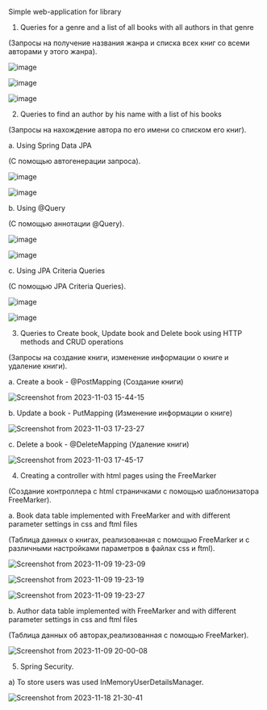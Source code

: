 Simple web-application for library

1. Queries for a genre and a list of all books with all authors in that genre

(Запросы на получение названия жанра и списка всех книг со всеми авторами у этого жанра).

![image](https://github.com/Bloody-Mary/library-project/assets/37978402/84e4ac27-1ec1-42d2-aeeb-55ab6bc63765)


![image](https://github.com/Bloody-Mary/library-project/assets/37978402/f91b9216-2d23-415f-8145-33be1232a71b)


![image](https://github.com/Bloody-Mary/library-project/assets/37978402/c0e93578-1d12-4ad7-ae26-f222c090f0e1)


2. Queries to find an author by his name with a list of his books

(Запросы на нахождение автора по его имени со списком его книг).

a. Using Spring Data JPA

(С помощью автогенерации запроса).

![image](https://github.com/Bloody-Mary/library-project/assets/37978402/99321c84-a52c-4a2e-845f-a4b70c72949c)

![image](https://github.com/Bloody-Mary/library-project/assets/37978402/eeef2ff7-7983-4e82-a4d8-ebd2c4f68215)



b. Using @Query

(С помощью аннотации @Query).

![image](https://github.com/Bloody-Mary/library-project/assets/37978402/8ce90269-1578-4ead-a19a-554da8fec468)


![image](https://github.com/Bloody-Mary/library-project/assets/37978402/55f1c8f0-a4a4-4ae7-a2b0-ef558bc7cea9)


c. Using JPA Criteria Queries

(С помощью JPA Criteria Queries).

![image](https://github.com/Bloody-Mary/library-project/assets/37978402/6372b37b-50bd-4e40-8381-0312e52f3291)

![image](https://github.com/Bloody-Mary/library-project/assets/37978402/09796032-469a-4314-934c-3cdad015161d)


3. Queries to Create book, Update book and Delete book using HTTP methods and CRUD operations

(Запросы на создание книги, изменение информации о книге и удаление книги).

a. Create a book - @PostMapping
(Создание книги)

![Screenshot from 2023-11-03 15-44-15](https://github.com/Bloody-Mary/library-project/assets/37978402/f0cc1cb3-03e5-46df-a331-a584ddcb252f)


b. Update a book - PutMapping
(Изменение информации о книге)

![Screenshot from 2023-11-03 17-23-27](https://github.com/Bloody-Mary/library-project/assets/37978402/18dbf017-3408-4cd1-b3a7-9d324d8b626c)


c. Delete a book - @DeleteMapping
(Удаление книги)

![Screenshot from 2023-11-03 17-45-17](https://github.com/Bloody-Mary/library-project/assets/37978402/72cacb38-6b87-462f-b974-76176795aa7b)


4. Creating a controller with html pages using the FreeMarker


(Создание контроллера с html страничками с помощью шаблонизатора FreeMarker).


a. Book data table implemented with FreeMarker and with different parameter settings in css and ftml files


(Таблица данных о книгах, реализованная с помощью FreeMarker и с различными настройками параметров в файлах css и ftml).


![Screenshot from 2023-11-09 19-23-09](https://github.com/Bloody-Mary/library-project/assets/37978402/4672b76f-71ec-4f39-bdc2-a36d05b38a6d)

![Screenshot from 2023-11-09 19-23-19](https://github.com/Bloody-Mary/library-project/assets/37978402/c24262f0-8f94-4a26-9b9b-0526ce637b2d)

![Screenshot from 2023-11-09 19-23-27](https://github.com/Bloody-Mary/library-project/assets/37978402/a823747e-5b8f-4eb6-984f-3cfb9a6cf1af)


b. Author data table implemented with FreeMarker and with different parameter settings in css and ftml files


(Таблица данных об авторах,реализованная с помощью FreeMarker).


![Screenshot from 2023-11-09 20-00-08](https://github.com/Bloody-Mary/library-project/assets/37978402/b6ad7785-0248-4c15-9565-006ac3a76ab6)


5. Spring Security.


a) To store users was used InMemoryUserDetailsManager.


![Screenshot from 2023-11-18 21-30-41](https://github.com/Bloody-Mary/library-project/assets/37978402/5558dcfb-398d-4e73-91e2-a9516f9b8a5e)

